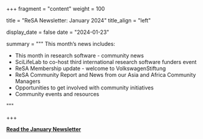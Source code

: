 +++ 
fragment = "content" 
weight = 100

title = "ReSA Newsletter: January 2024" 
title_align = "left"

display_date = false 
date = "2024-01-23"

summary = """ 
This month’s news includes:

* This month in research software - community news
* SciLifeLab to co-host third international research software funders event
* ReSA Membership update - welcome to VolkswagenStiftung
* ReSA Community Report and News from our Asia and Africa Community Managers
* Opportunities to get involved with community initiatives
* Community events and resources



"""

+++

**[Read the January Newsletter](https://preview.mailerlite.com/n9l7f7x6p5)**
